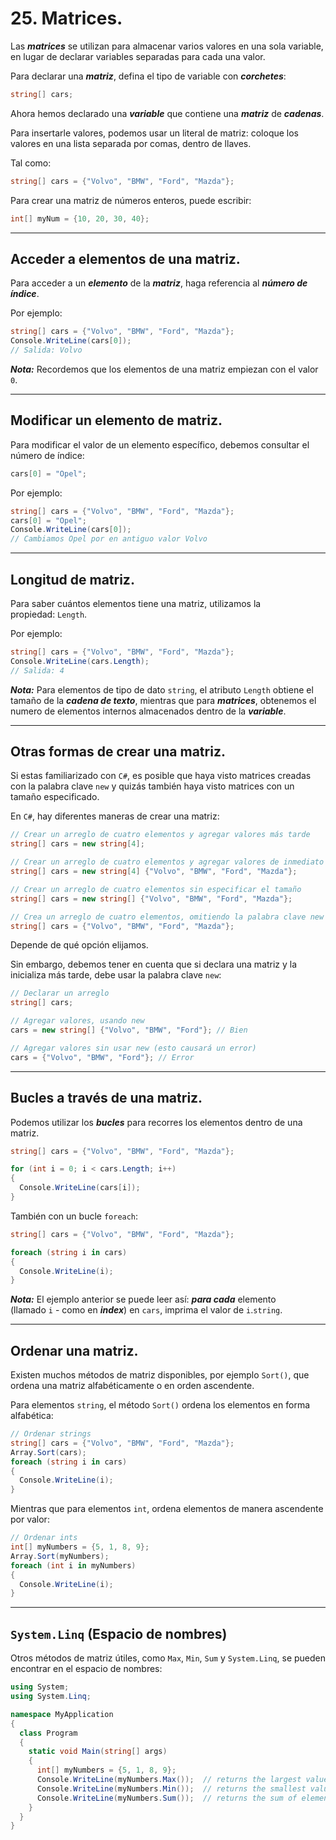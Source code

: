 # 25. Matrices.

Las ***matrices*** se utilizan para almacenar varios valores en una sola variable, en lugar de declarar variables separadas para cada una valor.

Para declarar una ***matriz***, defina el tipo de variable con ***corchetes***:

```csharp
string[] cars;
```

Ahora hemos declarado una ***variable*** que contiene una ***matriz*** de ***cadenas***.

Para insertarle valores, podemos usar un literal de matriz: coloque los valores en una lista separada por comas, dentro de llaves.

Tal como:

```csharp
string[] cars = {"Volvo", "BMW", "Ford", "Mazda"};
```

Para crear una matriz de números enteros, puede escribir:

```csharp
int[] myNum = {10, 20, 30, 40};
```

---
## Acceder a elementos de una matriz.

Para acceder a un ***elemento*** de la ***matriz***, haga referencia al ***número de índice***.

Por ejemplo:

```csharp
string[] cars = {"Volvo", "BMW", "Ford", "Mazda"};
Console.WriteLine(cars[0]);
// Salida: Volvo
```

***Nota:*** Recordemos que los elementos de una matriz empiezan con el valor `0`.

---
## Modificar un elemento de matriz.

Para modificar el valor de un elemento específico, debemos consultar el número de índice:

```csharp
cars[0] = "Opel";
```

Por ejemplo:

```csharp
string[] cars = {"Volvo", "BMW", "Ford", "Mazda"};
cars[0] = "Opel";
Console.WriteLine(cars[0]);
// Cambiamos Opel por en antiguo valor Volvo
```

---
## Longitud de matriz.

Para saber cuántos elementos tiene una matriz, utilizamos la propiedad: `Length`.

Por ejemplo:

```csharp
string[] cars = {"Volvo", "BMW", "Ford", "Mazda"};
Console.WriteLine(cars.Length);
// Salida: 4
```

***Nota:*** Para elementos de tipo de dato `string`, el atributo ``Length`` obtiene el tamaño de la ***cadena de texto***, mientras que para ***matrices***, obtenemos el numero de elementos internos almacenados dentro de la ***variable***.

---
## Otras formas de crear una matriz.

Si estas familiarizado con ``C#``, es posible que haya visto matrices creadas con la palabra clave `new` y quizás también haya visto matrices con un tamaño especificado.

En ``C#``, hay diferentes maneras de crear una matriz:

```csharp
// Crear un arreglo de cuatro elementos y agregar valores más tarde
string[] cars = new string[4];

// Crear un arreglo de cuatro elementos y agregar valores de inmediato
string[] cars = new string[4] {"Volvo", "BMW", "Ford", "Mazda"};

// Crear un arreglo de cuatro elementos sin especificar el tamaño
string[] cars = new string[] {"Volvo", "BMW", "Ford", "Mazda"};

// Crea un arreglo de cuatro elementos, omitiendo la palabra clave new y sin especificar el tamaño
string[] cars = {"Volvo", "BMW", "Ford", "Mazda"};
```

Depende de qué opción elijamos.

Sin embargo, debemos tener en cuenta que si declara una matriz y la inicializa más tarde, debe usar la palabra clave `new`:

```csharp
// Declarar un arreglo
string[] cars;

// Agregar valores, usando new
cars = new string[] {"Volvo", "BMW", "Ford"}; // Bien

// Agregar valores sin usar new (esto causará un error)
cars = {"Volvo", "BMW", "Ford"}; // Error
```

---
## Bucles a través de una matriz.

Podemos utilizar los ***bucles*** para recorres los elementos dentro de una matriz.

```csharp
string[] cars = {"Volvo", "BMW", "Ford", "Mazda"};

for (int i = 0; i < cars.Length; i++) 
{
  Console.WriteLine(cars[i]);
}
```

También con un bucle `foreach`:

```csharp
string[] cars = {"Volvo", "BMW", "Ford", "Mazda"};

foreach (string i in cars) 
{
  Console.WriteLine(i);
}
```

***Nota:*** El ejemplo anterior se puede leer así: ***para cada*** elemento (llamado ``i`` - como en ***index***) en `cars`, imprima el valor de ``i``.`string`.

---
## Ordenar una matriz.

Existen muchos métodos de matriz disponibles, por ejemplo `Sort()`, que ordena una matriz alfabéticamente o en orden ascendente.

Para elementos `string`, el método `Sort()` ordena los elementos en forma alfabética:

```csharp
// Ordenar strings
string[] cars = {"Volvo", "BMW", "Ford", "Mazda"};
Array.Sort(cars);
foreach (string i in cars)
{
  Console.WriteLine(i);
}
```

Mientras que para elementos `int`, ordena elementos de manera ascendente por valor:

```csharp
// Ordenar ints
int[] myNumbers = {5, 1, 8, 9};
Array.Sort(myNumbers);
foreach (int i in myNumbers)
{
  Console.WriteLine(i);
}
```

---
## ``System.Linq`` (Espacio de nombres)

Otros métodos de matriz útiles, como `Max`, `Min`, `Sum` y `System.Linq`, se pueden encontrar en el espacio de nombres:

```csharp
using System;
using System.Linq;

namespace MyApplication
{
  class Program
  {
    static void Main(string[] args)
    {
      int[] myNumbers = {5, 1, 8, 9};
      Console.WriteLine(myNumbers.Max());  // returns the largest value
      Console.WriteLine(myNumbers.Min());  // returns the smallest value
      Console.WriteLine(myNumbers.Sum());  // returns the sum of elements
    }
  }
}
```